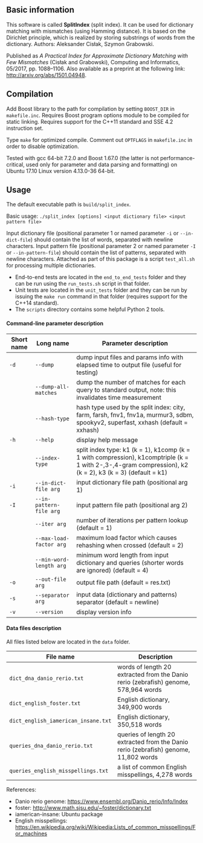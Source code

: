 ## Basic information

This software is called **SplitIndex** (split index).
It can be used for dictionary matching with mismatches (using Hamming distance).
It is based on the Dirichlet principle, which is realized by storing substrings of words from the dictionary.
Authors: Aleksander Cisłak, Szymon Grabowski.

Published as *A Practical Index for Approximate Dictionary Matching with Few Mismatches* (Cisłak and Grabowski), Computing and Informatics, 05/2017, pp. 1088–1106.
Also available as a preprint at the following link: http://arxiv.org/abs/1501.04948.

## Compilation

Add Boost library to the path for compilation by setting `BOOST_DIR` in `makefile.inc`. 
Requires Boost program options module to be compiled for static linking.
Requires support for the C++11 standard and SSE 4.2 instruction set.

Type `make` for optimized compile.
Comment out `OPTFLAGS` in `makefile.inc` in order to disable optimization.

Tested with gcc 64-bit 7.2.0 and Boost 1.67.0 (the latter is not performance-critical, used only for parameter and data parsing and formatting) on Ubuntu 17.10 Linux version 4.13.0-36 64-bit.

## Usage

The default executable path is `build/split_index`.

Basic usage: `./split_index [options] <input dictionary file> <input pattern file>`

Input dictionary file (positional parameter 1 or named parameter `-i` or `--in-dict-file`) should contain the list of words, separated with newline characters.
Input pattern file (positional parameter 2 or named parameter `-I` or `--in-pattern-file`) should contain the list of patterns, separated with newline characters.
Attached as part of this package is a script `test_all.sh` for processing multiple dictionaries.

* End-to-end tests are located in the `end_to_end_tests` folder and they can be run using the `run_tests.sh` script in that folder.
* Unit tests are located in the `unit_tests` folder and they can be run by issuing the `make run` command in that folder (requires support for the C++14 standard).
* The `scripts` directory contains some helpful Python 2 tools.

#### Command-line parameter description

Short name | Long name                | Parameter description
---------- | ------------------------ | ---------------------
`-d`       | `--dump`                 | dump input files and params info with elapsed time to output file (useful for testing)
&nbsp;     | `--dump-all-matches`     | dump the number of matches for each query to standard output, note: this invalidates time measurement
&nbsp;     | `--hash-type`            | hash type used by the split index: city, farm, farsh, fnv1, fnv1a, murmur3, sdbm, spookyv2, superfast, xxhash (default = xxhash)
`-h`       | `--help`                 | display help message
&nbsp;     | `--index-type`           | split index type: k1 (k = 1), k1comp (k = 1 with compression), k1comptriple (k = 1 with 2-,3-,4-gram compression), k2 (k = 2), k3 (k = 3) (default = k1)
`-i`       | `--in-dict-file arg`     | input dictionary file path (positional arg 1)
`-I`       | `--in-pattern-file arg`  | input pattern file path (positional arg 2)
&nbsp;     | `--iter arg`             | number of iterations per pattern lookup (default = 1)
&nbsp;     | `--max-load-factor arg`  | maximum load factor which causes rehashing when crossed (default = 2)
&nbsp;     | `--min-word-length arg`  | minimum word length from input dictionary and queries (shorter words are ignored) (default = 4)
`-o`       | `--out-file arg`         | output file path (default = res.txt)
`-s`       | `--separator arg`        | input data (dictionary and patterns) separator (default = newline)
`-v`       | `--version`              | display version info

#### Data files description

All files listed below are located in the `data` folder.

File name                           | Description
----------------------------------- | -------------------
`dict_dna_danio_rerio.txt`          | words of length 20 extracted from the Danio rerio (zebrafish) genome, 578,964 words
`dict_english_foster.txt`           | English dictionary, 349,900 words
`dict_english_iamerican_insane.txt` | English dictionary, 350,518 words
`queries_dna_danio_rerio.txt`       | queries of length 20 extracted from the Danio rerio (zebrafish) genome, 11,802 words
`queries_english_misspellings.txt`  | a list of common English misspellings, 4,278 words

References:

* Danio rerio genome: https://www.ensembl.org/Danio_rerio/Info/Index
* foster: http://www.math.sjsu.edu/~foster/dictionary.txt
* iamerican-insane: Ubuntu package
* English misspellings: https://en.wikipedia.org/wiki/Wikipedia:Lists_of_common_misspellings/For_machines
